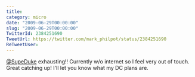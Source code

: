 ```yaml
---
title: 
category: micro
date: "2009-06-29T00:00:00"
slug: "2009-06-29T00:00:00"
TwitterId: 2384251690
TweetUrl: https://twitter.com/mark_philpot/status/2384251690
ReTweetUser: 
---
```


[@SupeDuke](https://twitter.com/SupeDuke) exhausting!! Currently w/o internet so I feel very out of touch. Great catching up! I'll let you know what my DC plans are.